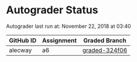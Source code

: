 # Autograder Status
Autograder last run at: November 22, 2018 at 03:40

| GitHub ID | Assignment | Graded Branch |
|-----------|------------|---------------|
| alecway | a6 | [graded-324f06](https://github.com/Fall2018COMP401-001/a6-alecway/tree/graded-324f06) | 
